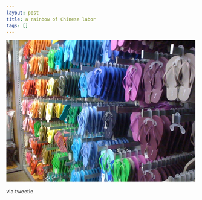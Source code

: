```yaml
---
layout: post
title: a rainbow of Chinese labor
tags: []
---
```


<p>
<div class='p_embed p_image_embed'>
<img alt="Image" height="375" src="/images/9460149-image.jpg" width="500" />

</div>
</p>
<div class="posterous_quote_citation">
via tweetie

</div>
